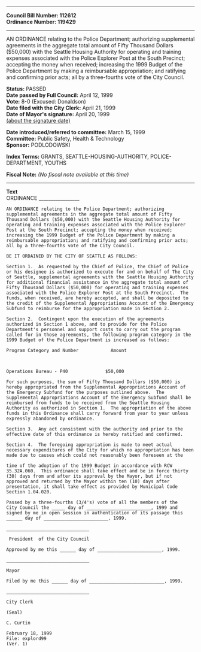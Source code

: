 * * * * *  
  
**Council Bill Number: [](#h0)[](#h2)112612**   
**Ordinance Number: 119429**  
  
* * * * *  
  
AN ORDINANCE relating to the Police Department; authorizing supplemental agreements in the aggregate total amount of Fifty Thousand Dollars ($50,000) with the Seattle Housing Authority for operating and training expenses associated with the Police Explorer Post at the South Precinct; accepting the money when received; increasing the 1999 Budget of the Police Department by making a reimbursable appropriation; and ratifying and confirming prior acts; all by a three-fourths vote of the City Council.  
  
**Status:** PASSED   
**Date passed by Full Council:** April 12, 1999   
**Vote:** 8-0 (Excused: Donaldson)   
**Date filed with the City Clerk:** April 21, 1999   
**Date of Mayor's signature:** April 20, 1999   
[(about the signature date)](/~public/approvaldate.htm)   
  
  
**Date introduced/referred to committee:** March 15, 1999   
**Committee:** Public Safety, Health & Technology   
**Sponsor:** PODLODOWSKI   
  
**Index Terms:** GRANTS, SEATTLE-HOUSING-AUTHORITY, POLICE-DEPARTMENT, YOUTHS  
  
**Fiscal Note:** *(No fiscal note available at this time)*  
  
* * * * *  
  
**Text**  
    ORDINANCE _________________  
  
    AN ORDINANCE relating to the Police Department; authorizing  
    supplemental agreements in the aggregate total amount of Fifty  
    Thousand Dollars ($50,000) with the Seattle Housing Authority for  
    operating and training expenses associated with the Police Explorer  
    Post at the South Precinct; accepting the money when received;  
    increasing the 1999 Budget of the Police Department by making a  
    reimbursable appropriation; and ratifying and confirming prior acts;  
    all by a three-fourths vote of the City Council.  
  
    BE IT ORDAINED BY THE CITY OF SEATTLE AS FOLLOWS:  
  
    Section 1.  As requested by the Chief of Police, the Chief of Police  
    or his designee is authorized to execute for and on behalf of The City  
    of Seattle, supplemental agreements with the Seattle Housing Authority  
    for additional financial assistance in the aggregate total amount of  
    Fifty Thousand Dollars ($50,000) for operating and training expenses  
    associated with the Police Explorer Post at the South Precinct.  The  
    funds, when received, are hereby accepted, and shall be deposited to  
    the credit of the Supplemental Appropriations Account of the Emergency  
    Subfund to reimburse for the appropriation made in Section 2.  
  
    Section 2.  Contingent upon the execution of the agreements  
    authorized in Section 1 above, and to provide for the Police  
    Department's personnel and support costs to carry out the program  
    called for in those agreements, the following program category in the  
    1999 Budget of the Police Department is increased as follows:  
  
    Program Category and Number            Amount  
  
  
  
    Operations Bureau - P40              $50,000  
  
    For such purposes, the sum of Fifty Thousand Dollars ($50,000) is  
    hereby appropriated from the Supplemental Appropriations Account of  
    the Emergency Subfund for the purposes outlined above.  The  
    Supplemental Appropriations Account of the Emergency Subfund shall be  
    reimbursed from funds to be received from the Seattle Housing  
    Authority as authorized in Section 1.  The appropriation of the above  
    funds in this Ordinance shall carry forward from year to year unless  
    expressly abandoned by ordinance.  
  
    Section 3.  Any act consistent with the authority and prior to the  
    effective date of this ordinance is hereby ratified and confirmed.  
  
    Section 4.  The foregoing appropriation is made to meet actual  
    necessary expenditures of the City for which no appropriation has been  
    made due to causes which could not reasonably been foreseen at the  
  
    time of the adoption of the 1999 Budget in accordance with RCW  
    35.32A.060.  This ordinance shall take effect and be in force thirty  
    (30) days from and after its approval by the Mayor, but if not  
    approved and returned by the Mayor within ten (10) days after  
    presentation, it shall take effect as provided by Municipal Code  
    Section 1.04.020.  
  
    Passed by a three-fourths (3/4's) vote of all the members of the  
    City Council the _____ day of ________________________, 1999 and  
    signed by me in open session in authentication of its passage this  
    ______ day of ________________________, 1999.  
  
    _______________________________  
  
     President  of the City Council  
  
    Approved by me this ______ day of ________________________, 1999.  
  
    _______________________________  
  
    Mayor  
  
    Filed by me this ______ day of ____________________________, 1999.  
  
    _______________________________  
  
    City Clerk  
  
    (Seal)  
  
    C. Curtin  
  
    February 18, 1999  
    File: explord99  
    (Ver. 1)  
